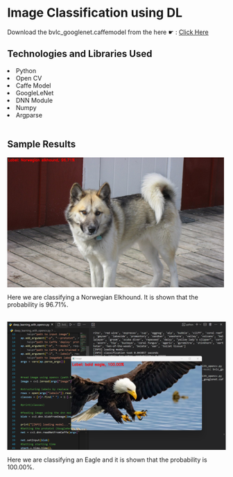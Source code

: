# Image Classification using DL
Download the bvlc_googlenet.caffemodel from the here ☛ :  [Click Here](http://dl.caffe.berkeleyvision.org/bvlc_googlenet.caffemodel)
<br>

## Technologies and Libraries Used

<li> Python </li>
<li> Open CV </li>
<li> Caffe Model </li>
<li> GoogleLeNet  </li>
<li> DNN Module </li>
<li> Numpy </li>
<li> Argparse </li>

<br>

## Sample Results

<img align="center" src="https://github.com/Noel6161131110/Image_Classification_DL/blob/main/assets/dog.png" width="500"/>
 
 Here we are classifying a Norwegian Elkhound. It is shown that the probability is 96.71%. 
 
 <br>
  
 <img align="center" src="https://github.com/Noel6161131110/Image_Classification_DL/blob/main/assets/eagle1.png" width="800"/>
 
 Here we are classifying an Eagle and it is shown that the probability is 100.00%. 
 
